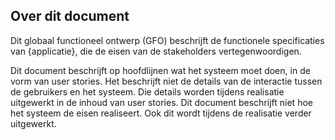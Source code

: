 ## Over dit document

Dit globaal functioneel ontwerp (GFO) beschrijft de functionele specificaties van {applicatie}, die de eisen van de stakeholders vertegenwoordigen.

Dit document beschrijft op hoofdlijnen wat het systeem moet doen, in de vorm van user stories. Het beschrijft niet de details van de interactie tussen de gebruikers en het systeem. Die details worden tijdens realisatie uitgewerkt in de inhoud van user stories. Dit document beschrijft niet hoe het systeem de eisen realiseert. Ook dit wordt tijdens de realisatie verder uitgewerkt.
